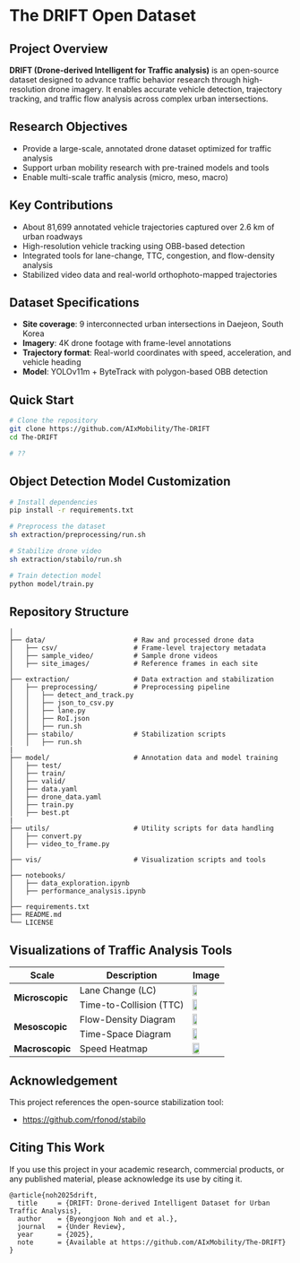 # The DRIFT Open Dataset

## Project Overview
**DRIFT (Drone-derived Intelligent for Traffic analysis)** is an open-source dataset designed to advance traffic behavior research through high-resolution drone imagery. It enables accurate vehicle detection, trajectory tracking, and traffic flow analysis across complex urban intersections.

## Research Objectives
- Provide a large-scale, annotated drone dataset optimized for traffic analysis
- Support urban mobility research with pre-trained models and tools
- Enable multi-scale traffic analysis (micro, meso, macro)

## Key Contributions
- About 81,699 annotated vehicle trajectories captured over 2.6 km of urban roadways
- High-resolution vehicle tracking using OBB-based detection
- Integrated tools for lane-change, TTC, congestion, and flow-density analysis
- Stabilized video data and real-world orthophoto-mapped trajectories

## Dataset Specifications
- **Site coverage**: 9 interconnected urban intersections in Daejeon, South Korea  
- **Imagery**: 4K drone footage with frame-level annotations  
- **Trajectory format**: Real-world coordinates with speed, acceleration, and vehicle heading  
- **Model**: YOLOv11m + ByteTrack with polygon-based OBB detection

## Quick Start
```bash
# Clone the repository
git clone https://github.com/AIxMobility/The-DRIFT
cd The-DRIFT

# ??
```

## Object Detection Model Customization 
```bash
# Install dependencies
pip install -r requirements.txt

# Preprocess the dataset
sh extraction/preprocessing/run.sh

# Stabilize drone video
sh extraction/stabilo/run.sh

# Train detection model
python model/train.py
```

## Repository Structure

```DroneTrack/
│
├── data/                      # Raw and processed drone data
│   ├── csv/                   # Frame-level trajectory metadata
│   ├── sample_video/          # Sample drone videos
│   ├── site_images/           # Reference frames in each site
│
├── extraction/                # Data extraction and stabilization
│   ├── preprocessing/         # Preprocessing pipeline
│   │   ├── detect_and_track.py
│   │   ├── json_to_csv.py             
│   │   ├── lane.py
│   │   ├── RoI.json
│   │   ├── run.sh
│   ├── stabilo/               # Stabilization scripts
│   │   ├── run.sh
|
├── model/                     # Annotation data and model training
│   ├── test/                   
│   ├── train/           
│   ├── valid/
│   ├── data.yaml                   
│   ├── drone_data.yaml           
│   ├── train.py
│   ├── best.pt
|
├── utils/                     # Utility scripts for data handling
│   ├── convert.py
│   ├── video_to_frame.py
│
├── vis/                       # Visualization scripts and tools
│
├── notebooks/
│   ├── data_exploration.ipynb
│   ├── performance_analysis.ipynb
│
├── requirements.txt
├── README.md
└── LICENSE

```

## Visualizations of Traffic Analysis Tools

<table>
  <thead>
    <tr>
      <th>Scale</th>
      <th>Description</th>
      <th>Image</th>
    </tr>
  </thead>
  <tbody>
    <tr>
      <td rowspan="2"><b>Microscopic</b></td>
      <td>Lane Change (LC)</td>
      <td><img src="https://github.com/user-attachments/assets/8e32dcfd-0df9-4a75-abe0-0c3ee60b3123" width="40%"/></td>
    </tr>
    <tr>
      <td>Time-to-Collision (TTC)</td>
      <td><img src="https://github.com/user-attachments/assets/96c667bf-b866-4f1c-9455-2ebb37182fa6" width="40%"/></td>
    </tr>
    <tr>
      <td rowspan="2"><b>Mesoscopic</b></td>
      <td>Flow-Density Diagram </td>
      <td><img src="https://github.com/user-attachments/assets/ee73e5e9-43c1-41f2-815b-8636a587de6c" width="40%"/></td>
    </tr>
    <tr>
      <td>Time-Space Diagram </td>
      <td><img src="https://github.com/user-attachments/assets/914bcdd2-2bac-4d34-95f9-9f38852a93fe" width="40%"/></td>
    </tr>
    <tr>
      <td><b>Macroscopic</b></td>
      <td>Speed Heatmap</td>
      <td><img src="https://github.com/user-attachments/assets/b078efe9-a630-471c-aaa4-37f9f2b3e356" width="50%"/></td>
    </tr>
  </tbody>
</table>


## Acknowledgement
This project references the open-source stabilization tool:
* https://github.com/rfonod/stabilo

## Citing This Work
If you use this project in your academic research, commercial products, or any published material, please acknowledge its use by citing it.
```
@article{noh2025drift,
  title     = {DRIFT: Drone-derived Intelligent Dataset for Urban Traffic Analysis},
  author    = {Byeongjoon Noh and et al.},
  journal   = {Under Review},
  year      = {2025},
  note      = {Available at https://github.com/AIxMobility/The-DRIFT}
}
```

